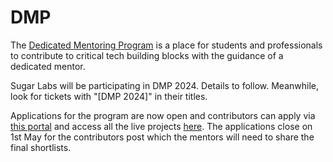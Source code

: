 # DMP
The [Dedicated Mentoring
Program](https://www.codeforgovtech.in/c4gt-2024/) is a place for
students and professionals to contribute to critical tech building
blocks with the guidance of a dedicated mentor.

Sugar Labs will be participating in DMP 2024. Details to
follow. Meanwhile, look for tickets with "[DMP 2024]" in their titles.

Applications for the program are now open and contributors can apply
via [this portal](https://bit.ly/DMP2024_Unstop) and access all the
live projects [here](https://bit.ly/DMP2024ProjectList). The
applications close on 1st May for the contributors post which the
mentors will need to share the final shortlists.
